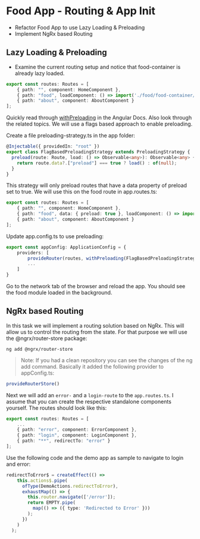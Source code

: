 # Food App - Routing & App Init

- Refactor Food App to use  Lazy Loading & Preloading
- Implement NgRx based Routing

## Lazy Loading & Preloading

- Examine the current routing setup and notice that food-container is already lazy loaded. 

```typescript
export const routes: Routes = [
    { path: "", component: HomeComponent },
    { path: "food", loadComponent: () => import('./food/food-container/food-container.component').then(m => m.FoodContainerComponent) },
    { path: "about", component: AboutComponent }
];
```

Quickly read through [withPreloading](https://angular.io/api/router/withPreloading) in the Angular Docs. Also look through the related topics. We will use a flags based approach to enable preloading.

Create a file preloading-strategy.ts in the app folder:

```typescript
@Injectable({ providedIn: "root" })
export class FlagBasedPreloadingStrategy extends PreloadingStrategy {
  preload(route: Route, load: () => Observable<any>): Observable<any> {
    return route.data?.["preload"] === true ? load() : of(null);
  }
}
```

This strategy will only preload routes that have a data property of preload set to true. We will use this on the food route in app.routes.ts:

```typescript
export const routes: Routes = [
    { path: "", component: HomeComponent },
    { path: "food", data: { preload: true }, loadComponent: () => import('./food/food-container/food-container.component').then(m => m.FoodContainerComponent) },
    { path: "about", component: AboutComponent }
];
```

Update app.config.ts to use preloading:

```typescript
export const appConfig: ApplicationConfig = {
    providers: [
        provideRouter(routes, withPreloading(FlagBasedPreloadingStrategy)),
        ...
    ]
}
```    

Go to the network tab of the browser and reload the app. You should see the food module loaded in the background.

## NgRx based Routing

In this task we will implement a routing solution based on NgRx. This will allow us to control the routing from the state. For that purpose we will use the @ngrx/router-store package:

```
ng add @ngrx/router-store
```

>Note: If you had a clean repository you can see the changes of the ng add command. Basically it added the following provider to appConfig.ts:

```typescript
provideRouterStore()
```

Next we will add an `error-` and a `login-route` to the `app.routes.ts`. I assume that you can create the respective standalone components yourself. The routes should look like this:

```typescript
export const routes: Routes = [
    ...
    { path: "error", component: ErrorComponent },
    { path: "login", component: LoginComponent },
    { path: "**", redirectTo: "error" }
];
```

Use the following code and the demo app as sample to navigate to login and error:

```typescript
redirectToError$ = createEffect(() =>
    this.actions$.pipe(
      ofType(DemoActions.redirectToError),
      exhaustMap(() => {
        this.router.navigate(['/error']);
        return EMPTY.pipe(
          map(() => ({ type: 'Redirected to Error' }))
        );
      })
    )
  );
```